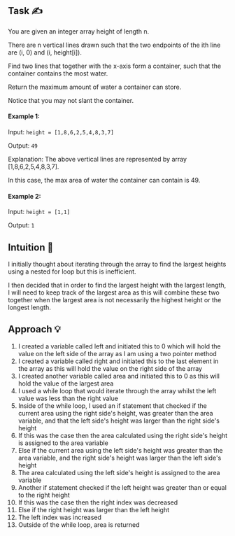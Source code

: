 ## Task ✍
You are given an integer array height of length n. 

There are n vertical lines drawn such that the two endpoints of the ith line are (i, 0) and (i, height[i]).

Find two lines that together with the x-axis form a container, such that the container contains the most water.

Return the maximum amount of water a container can store.

Notice that you may not slant the container.

#### Example 1:
Input: ```height = [1,8,6,2,5,4,8,3,7]```

Output: ```49```

Explanation: The above vertical lines are represented by array [1,8,6,2,5,4,8,3,7]. 

In this case, the max area of water the container can contain is 49.

#### Example 2:
Input: ```height = [1,1]```

Output: ```1```

## Intuition 💬
<!-- Describe your first thoughts on how to solve this problem. -->
I initially thought about iterating through the array to find the largest heights using a nested for loop but this is inefficient.

I then decided that in order to find the largest height with the largest length, I will need to keep track of the largest area as this will combine these two together when the largest area is not necessarily the highest height or the longest length. 

## Approach 💡
<!-- Describe your approach to solving the problem. -->
1. I created a variable called left and initiated this to 0 which will hold the value on the left side of the array as I am using a two pointer method
2. I created a variable called right and initiated this to the last element in the array as this will hold the value on the right side of the array
3. I created another variable called area and initiated this to 0 as this will hold the value of the largest area
4. I used a while loop that would iterate through the array whilst the left value was less than the right value
5. Inside of the while loop, I used an if statement that checked if the current area using the right side's height, was greater than the area variable, and that the left side's height was larger than the right side's height
6. If this was the case then the area calculated using the right side's height is assigned to the area variable
7. Else if the current area using the left side's height was greater than the area variable, and the right side's height was larger than the left side's height
8. The area calculated using the left side's height is assigned to the area variable
9. Another if statement checked if the left height was greater than or equal to the right height
10. If this was the case then the right index was decreased
11. Else if the right height was larger than the left height
12. The left index was increased 
13. Outside of the while loop, area is returned
